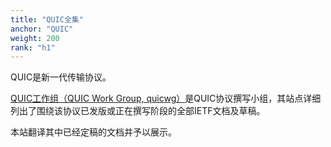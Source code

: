 ```yaml
---
title: "QUIC全集"
anchor: "QUIC"
weight: 200
rank: "h1"
---
```


QUIC是新一代传输协议。

[QUIC工作组（QUIC Work Group, quicwg）](https://quicwg.org/)是QUIC协议撰写小组，其站点详细列出了围绕该协议已发版或正在撰写阶段的全部IETF文档及草稿。

本站翻译其中已经定稿的文档并予以展示。
